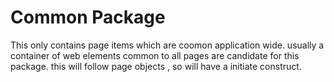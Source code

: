 # Common Package 
This only contains page items which are coomon application wide. 
usually a container of web elements common to all pages are candidate for this package. 
this will follow page objects , so will have a initiate construct. 